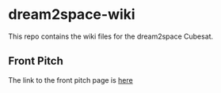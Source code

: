# dream2space-wiki

This repo contains the wiki files for the dream2space Cubesat.

## Front Pitch

The link to the front pitch page is [here](01-front_pitch.md)

